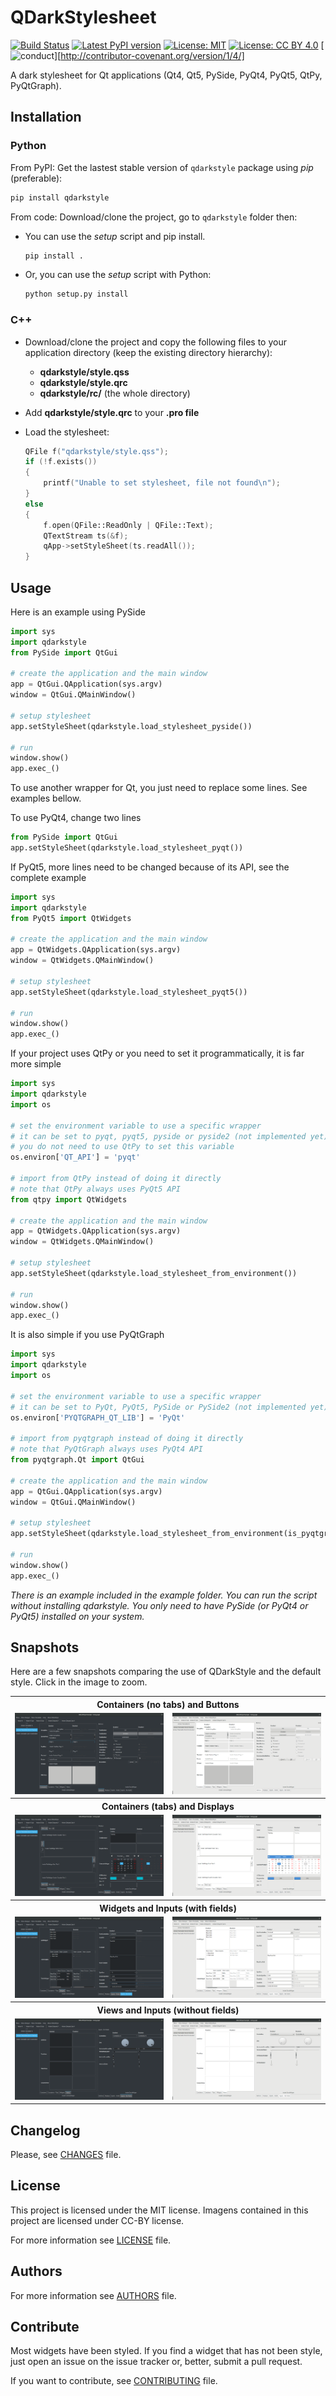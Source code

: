 # QDarkStylesheet

[![Build Status](https://travis-ci.org/ColinDuquesnoy/QDarkStyleSheet.png?branch=master)](https://travis-ci.org/ColinDuquesnoy/QDarkStyleSheet)
[![Latest PyPI version](https://img.shields.io/pypi/v/QDarkStyle.svg)](https://pypi.python.org/pypi/QDarkStyle)
[![License: MIT](https://img.shields.io/dub/l/vibe-d.svg)](https://opensource.org/licenses/MIT)
[![License: CC BY 4.0](https://img.shields.io/badge/License-CC%20BY%204.0-lightgrey.svg)](https://creativecommons.org/licenses/by/4.0/)
[![conduct](https://img.shields.io/badge/code%20of%20conduct-contributor%20covenant-green.svg?style=flat-square)][http://contributor-covenant.org/version/1/4/]


A dark stylesheet for Qt applications (Qt4, Qt5, PySide, PyQt4, PyQt5, QtPy,
PyQtGraph).

## Installation

### Python

From PyPI: Get the lastest stable version of ``qdarkstyle`` package
using *pip* (preferable):

```bash
pip install qdarkstyle
```

From code: Download/clone the project, go to ``qdarkstyle`` folder then:

- You can use the *setup* script and pip install.
    ```bash
    pip install .
    ```

- Or, you can use the *setup* script with Python:
    ```bash
    python setup.py install
    ```

### C++

- Download/clone the project and copy the following files to your application
  directory (keep the existing directory hierarchy):

  - **qdarkstyle/style.qss**
  - **qdarkstyle/style.qrc**
  - **qdarkstyle/rc/** (the whole directory)

- Add **qdarkstyle/style.qrc** to your **.pro file**

- Load the stylesheet:

  ```cpp
  QFile f("qdarkstyle/style.qss");
  if (!f.exists())
  {
      printf("Unable to set stylesheet, file not found\n");
  }
  else
  {
      f.open(QFile::ReadOnly | QFile::Text);
      QTextStream ts(&f);
      qApp->setStyleSheet(ts.readAll());
  }
  ```

## Usage

Here is an example using PySide

```Python
import sys
import qdarkstyle
from PySide import QtGui

# create the application and the main window
app = QtGui.QApplication(sys.argv)
window = QtGui.QMainWindow()

# setup stylesheet
app.setStyleSheet(qdarkstyle.load_stylesheet_pyside())

# run
window.show()
app.exec_()
```

To use another wrapper for Qt, you just need to replace some lines.
See examples bellow.

To use PyQt4, change two lines

```Python
from PySide import QtGui
app.setStyleSheet(qdarkstyle.load_stylesheet_pyqt())
```

If PyQt5, more lines need to be changed because of its API,
see the complete example

```Python
import sys
import qdarkstyle
from PyQt5 import QtWidgets

# create the application and the main window
app = QtWidgets.QApplication(sys.argv)
window = QtWidgets.QMainWindow()

# setup stylesheet
app.setStyleSheet(qdarkstyle.load_stylesheet_pyqt5())

# run
window.show()
app.exec_()
```

If your project uses QtPy or you need to set it programmatically,
it is far more simple

```Python
import sys
import qdarkstyle
import os

# set the environment variable to use a specific wrapper
# it can be set to pyqt, pyqt5, pyside or pyside2 (not implemented yet)
# you do not need to use QtPy to set this variable
os.environ['QT_API'] = 'pyqt'

# import from QtPy instead of doing it directly
# note that QtPy always uses PyQt5 API
from qtpy import QtWidgets

# create the application and the main window
app = QtWidgets.QApplication(sys.argv)
window = QtWidgets.QMainWindow()

# setup stylesheet
app.setStyleSheet(qdarkstyle.load_stylesheet_from_environment())

# run
window.show()
app.exec_()
```

It is also simple if you use PyQtGraph

```Python
import sys
import qdarkstyle
import os

# set the environment variable to use a specific wrapper
# it can be set to PyQt, PyQt5, PySide or PySide2 (not implemented yet)
os.environ['PYQTGRAPH_QT_LIB'] = 'PyQt'

# import from pyqtgraph instead of doing it directly
# note that PyQtGraph always uses PyQt4 API
from pyqtgraph.Qt import QtGui

# create the application and the main window
app = QtGui.QApplication(sys.argv)
window = QtGui.QMainWindow()

# setup stylesheet
app.setStyleSheet(qdarkstyle.load_stylesheet_from_environment(is_pyqtgraph=True))

# run
window.show()
app.exec_()
```

_There is an example included in the *example* folder.
You can run the script without installing qdarkstyle. You only need to have
PySide (or PyQt4 or PyQt5) installed on your system._

## Snapshots

Here are a few snapshots comparing the use of QDarkStyle and the default style.
Click in the image to zoom.

<table style="width:100%">
  <tr>
    <th colspan=2>Containers (no tabs) and Buttons</th>
  </tr>
  <tr>
    <td><img src="./screenshots/qdarkstyle_containers_buttons.png"/></td>
    <td><img src="./screenshots/no_dark_containers_buttons.png"/></td>
  </tr>
  <tr>
    <th colspan=2>Containers (tabs) and Displays</th>
  </tr>
  <tr>
    <td><img src="./screenshots/qdarkstyle_containers_tabs_displays.png"/></td>
    <td><img src="./screenshots/no_dark_containers_tabs_displays.png"/></td>
  </tr>
  <tr>
    <th colspan=2>Widgets and Inputs (with fields)</th>
  </tr>
  <tr>
    <td><img src="./screenshots/qdarkstyle_widgets_inputs_fields.png"/></td>
    <td><img src="./screenshots/no_dark_widgets_inputs_fields.png"/></td>
  </tr>
  <tr>
    <th colspan=2>Views and Inputs (without fields)</th>
  </tr>
  <tr>
    <td><img src="./screenshots/qdarkstyle_views_inputs_no_fields.png"/></td>
    <td><img src="./screenshots/no_dark_views_inputs_no_fields.png"/></td>
  </tr>
</table>

## Changelog

Please, see [CHANGES](CHANGES.md) file.

## License

This project is licensed under the MIT license.
Imagens contained in this project are licensed under CC-BY license.

For more information see [LICENSE](LICENSE.md) file.

## Authors

For more information see [AUTHORS](AUTHORS.md) file.

## Contribute

Most widgets have been styled. If you find a widget that has not been
style, just open an issue on the issue tracker or, better, submit a pull
request.

If you want to contribute, see [CONTRIBUTING](CONTRIBUTING.md) file.
